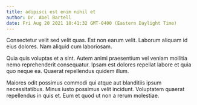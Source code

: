 ```yaml
---
title: adipisci est enim nihil et
author: Dr. Abel Bartell
date: Fri Aug 20 2021 10:41:32 GMT-0400 (Eastern Daylight Time)
---
```

Consectetur velit sed velit quas. Est non earum velit. Laborum aliquam id eius dolores. Nam aliquid cum laboriosam.

 Quia quis voluptas et a sint. Autem animi praesentium vel veniam mollitia nemo reprehenderit consequatur. Ipsam est dolores repellat labore et quia quo neque ea. Quaerat repellendus quidem illum.

 Maiores odit possimus commodi qui atque aut blanditiis ipsum necessitatibus. Minus iusto possimus velit incidunt. Voluptatem quaerat repellendus in quis et. Eum et quod ut non a rerum molestiae.